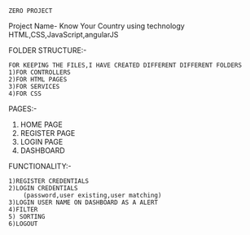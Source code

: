 	ZERO PROJECT
Project Name- Know Your Country 
using technology HTML,CSS,JavaScript,angularJS



FOLDER STRUCTURE:-

	FOR KEEPING THE FILES,I HAVE CREATED DIFFERENT DIFFERENT FOLDERS
	1)FOR CONTROLLERS
	2)FOR HTML PAGES
	3)FOR SERVICES
	4)FOR CSS

PAGES:-

1) HOME PAGE
2) REGISTER PAGE
3) LOGIN PAGE
4) DASHBOARD

FUNCTIONALITY:-
	
	1)REGISTER CREDENTIALS
	2)LOGIN CREDENTIALS
		(password,user existing,user matching)
	3)LOGIN USER NAME ON DASHBOARD AS A ALERT
	4)FILTER
	5) SORTING
	6)LOGOUT
